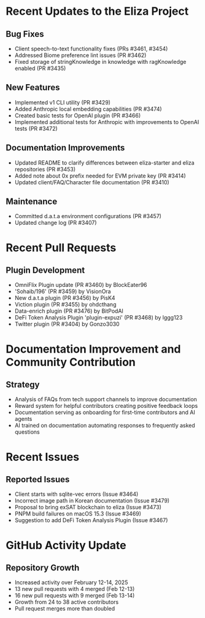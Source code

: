 # Recent Updates to the Eliza Project

## Bug Fixes
- Client speech-to-text functionality fixes (PRs #3461, #3454)
- Addressed Biome preference lint issues (PR #3462)
- Fixed storage of stringKnowledge in knowledge with ragKnowledge enabled (PR #3435)

## New Features
- Implemented v1 CLI utility (PR #3429)
- Added Anthropic local embedding capabilities (PR #3474)
- Created basic tests for OpenAI plugin (PR #3466)
- Implemented additional tests for Anthropic with improvements to OpenAI tests (PR #3472)

## Documentation Improvements
- Updated README to clarify differences between eliza-starter and eliza repositories (PR #3453)
- Added note about 0x prefix needed for EVM private key (PR #3414)
- Updated client/FAQ/Character file documentation (PR #3410)

## Maintenance
- Committed d.a.t.a environment configurations (PR #3457)
- Updated change log (PR #3407)

# Recent Pull Requests

## Plugin Development
- OmniFlix Plugin update (PR #3460) by BlockEater96
- 'Sohaib/196' (PR #3459) by VisionOra
- New d.a.t.a plugin (PR #3456) by PisK4
- Viction plugin (PR #3455) by ohdcthang
- Data-enrich plugin (PR #3476) by BitPodAI
- DeFi Token Analysis Plugin 'plugin-expuzi' (PR #3468) by lggg123
- Twitter plugin (PR #3404) by Gonzo3030

# Documentation Improvement and Community Contribution

## Strategy
- Analysis of FAQs from tech support channels to improve documentation
- Reward system for helpful contributors creating positive feedback loops
- Documentation serving as onboarding for first-time contributors and AI agents
- AI trained on documentation automating responses to frequently asked questions

# Recent Issues

## Reported Issues
- Client starts with sqlite-vec errors (Issue #3464)
- Incorrect image path in Korean documentation (Issue #3479)
- Proposal to bring exSAT blockchain to eliza (Issue #3473)
- PNPM build failures on macOS 15.3 (Issue #3469)
- Suggestion to add DeFi Token Analysis Plugin (Issue #3467)

# GitHub Activity Update

## Repository Growth
- Increased activity over February 12-14, 2025
- 13 new pull requests with 4 merged (Feb 12-13)
- 16 new pull requests with 9 merged (Feb 13-14)
- Growth from 24 to 38 active contributors
- Pull request merges more than doubled